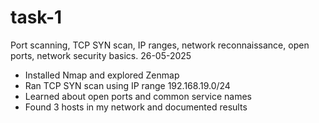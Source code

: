 # task-1
Port scanning, TCP SYN scan, IP ranges, network reconnaissance, open ports, network security basics.
26-05-2025
- Installed Nmap and explored Zenmap
- Ran TCP SYN scan using IP range 192.168.19.0/24
- Learned about open ports and common service names
- Found 3 hosts in my network and documented results
